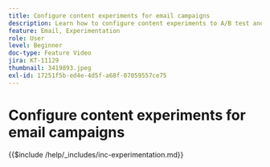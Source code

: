 ```yaml
---
title: Configure content experiments for email campaigns
description: Learn how to configure content experiments to A/B test and explore email content best drives your business objectives.
feature: Email, Experimentation
role: User
level: Beginner
doc-type: Feature Video
jira: KT-11129
thumbnail: 3419893.jpeg
exl-id: 17251f5b-ed4e-4d5f-a68f-07059557ce75
---
```

# Configure content experiments for email campaigns

{{$include /help/_includes/inc-experimentation.md}}
